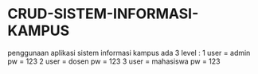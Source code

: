 # CRUD-SISTEM-INFORMASI-KAMPUS
penggunaan aplikasi sistem informasi kampus ada 3 level :
 1 user = admin
   pw   = 123
 2 user = dosen
   pw   = 123
 3 user = mahasiswa
   pw   = 123
